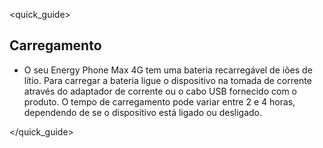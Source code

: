 <quick_guide>
## Carregamento

*	O seu Energy Phone Max 4G tem uma bateria recarregável de iões de lítio.  Para carregar a bateria ligue o dispositivo na tomada de corrente através do adaptador de corrente ou o cabo USB fornecido com o produto. O tempo de carregamento pode variar entre 2 e 4 horas, dependendo de se o dispositivo está ligado ou desligado.

</quick_guide>
